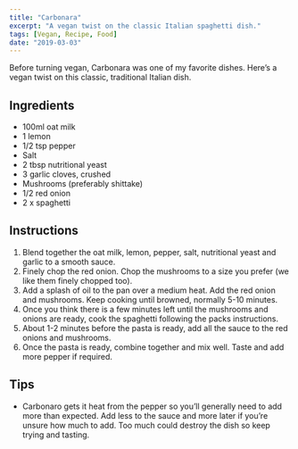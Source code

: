 ```yaml
---
title: "Carbonara"
excerpt: "A vegan twist on the classic Italian spaghetti dish."
tags: [Vegan, Recipe, Food]
date: "2019-03-03"
---
```


Before turning vegan, Carbonara was one of my favorite dishes. Here’s a vegan twist on this classic, traditional Italian dish.

## Ingredients

- 100ml oat milk
- 1 lemon
- 1/2 tsp pepper
- Salt
- 2 tbsp nutritional yeast
- 3 garlic cloves, crushed
- Mushrooms (preferably shittake)
- 1/2 red onion
- 2 x spaghetti

## Instructions

1. Blend together the oat milk, lemon, pepper, salt, nutritional yeast and garlic to a smooth sauce.
2. Finely chop the red onion. Chop the mushrooms to a size you prefer (we like them finely chopped too).
3. Add a splash of oil to the pan over a medium heat. Add the red onion and mushrooms. Keep cooking until browned, normally 5-10 minutes.
4. Once you think there is a few minutes left until the mushrooms and onions are ready, cook the spaghetti following the packs instructions.
5. About 1-2 minutes before the pasta is ready, add all the sauce to the red onions and mushrooms.
6. Once the pasta is ready, combine together and mix well. Taste and add more pepper if required.

## Tips

- Carbonaro gets it heat from the pepper so you’ll generally need to add more than expected. Add less to the sauce and more later if you’re unsure how much to add. Too much could destroy the dish so keep trying and tasting.
